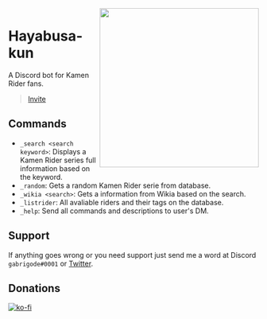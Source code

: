 <img src="https://vignette.wikia.nocookie.net/kamenrider/images/2/2c/Hayabusa-Kun.png" align="right" height="320px"/>

# Hayabusa-kun
A Discord bot for Kamen Rider fans.
>[Invite](https://discordapp.com/oauth2/authorize?client_id=754726257736024224&scope=bot)
 
## Commands
- `_search <search keyword>`: Displays a Kamen Rider series full information based on the keyword.
- `_random`: Gets a random Kamen Rider serie from database.
- `_wikia <search>`: Gets a information from Wikia based on the search.
- `_listrider`: All avaliable riders and their tags on the database.
- `_help`: Send all commands and descriptions to user's DM.

## Support
If anything goes wrong or you need support just send me a word at Discord `gabrigode#0001` or [Twitter](https://twitter.com/gabrigodes).

## Donations
[![ko-fi](https://www.ko-fi.com/img/githubbutton_sm.svg)](https://ko-fi.com/J3J2MTN6)
